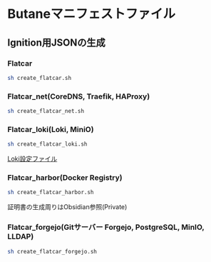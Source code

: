 # Butaneマニフェストファイル

## Ignition用JSONの生成

### Flatcar

```bash
sh create_flatcar.sh
```

### Flatcar_net(CoreDNS, Traefik, HAProxy)

```bash
sh create_flatcar_net.sh
```

### Flatcar_loki(Loki, MiniO)

```bash
sh create_flatcar_loki.sh
```

[Loki設定ファイル](https://github.com/Honekatsu/K-Loki)

### Flatcar_harbor(Docker Registry)

```bash
sh create_flatcar_harbor.sh
```

証明書の生成周りはObsidian参照(Private)

### Flatcar_forgejo(Gitサーバー Forgejo, PostgreSQL, MinIO, LLDAP)

```bash
sh create_flatcar_forgejo.sh
```

